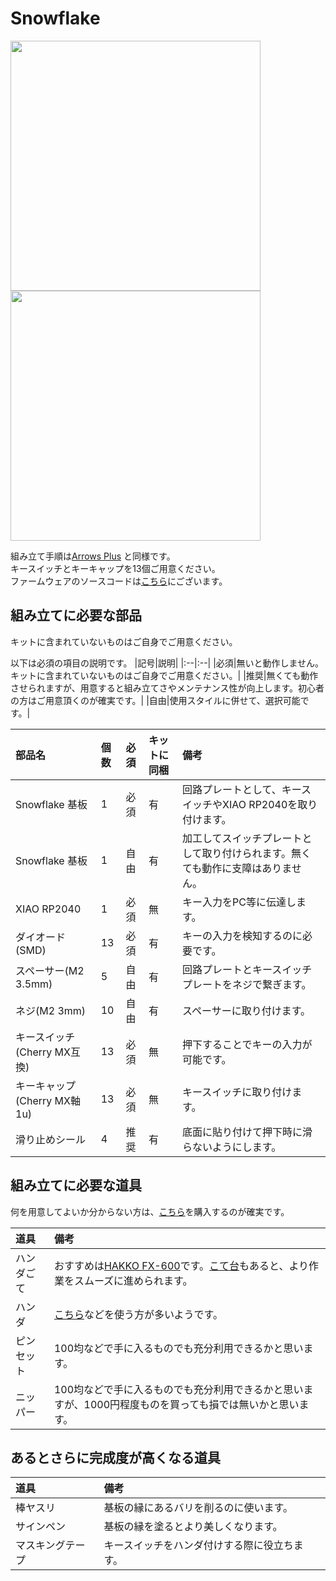 # Snowflake

<img src = "https://github.com/takashicompany/snowflake/assets/4215759/8c320ca2-4ae5-4b9f-95d1-6aa8f5166f9e" width = "400px" />

<img src = "https://github.com/takashicompany/snowflake/assets/4215759/fc2945a7-06c2-4ed5-b09b-674e3a9eda9f" width = "400px" />



組み立て手順は[Arrows Plus](https://github.com/takashicompany/arrows_plus/) と同様です。  
キースイッチとキーキャップを13個ご用意ください。  
ファームウェアのソースコードは[こちら](https://github.com/takashicompany/snowflake/blob/master/firmware/kmk/code.py)にございます。  


## 組み立てに必要な部品

キットに含まれていないものはご自身でご用意ください。  

以下は必須の項目の説明です。
|記号|説明|
|:--|:--|
|必須|無いと動作しません。キットに含まれていないものはご自身でご用意ください。|
|推奨|無くても動作させられますが、用意すると組み立てさやメンテナンス性が向上します。初心者の方はご用意頂くのが確実です。|
|自由|使用スタイルに併せて、選択可能です。|

|部品名|個数|必須|キットに同梱|備考|
|:--|:--|:--|:--|:--|
|Snowflake 基板|1|必須|有|回路プレートとして、キースイッチやXIAO RP2040を取り付けます。|
|Snowflake 基板|1|自由|有|加工してスイッチプレートとして取り付けられます。無くても動作に支障はありません。|
|XIAO RP2040|1|必須|無|キー入力をPC等に伝達します。|
|ダイオード(SMD)|13|必須|有|キーの入力を検知するのに必要です。|
|スペーサー(M2 3.5mm)|5|自由|有|回路プレートとキースイッチプレートをネジで繋ぎます。|
|ネジ(M2 3mm)|10|自由|有|スペーサーに取り付けます。|
|キースイッチ(Cherry MX互換)|13|必須|無|押下することでキーの入力が可能です。|
|キーキャップ(Cherry MX軸 1u)|13|必須|無|キースイッチに取り付けます。|
|滑り止めシール|4|推奨|有|底面に貼り付けて押下時に滑らないようにします。|

## 組み立てに必要な道具

何を用意してよいか分からない方は、[こちら](https://shop.yushakobo.jp/products/a9900to)を購入するのが確実です。

|道具|備考|
|:--|:--|
|ハンダごて|おすすめは[HAKKO FX-600](https://www.hakko.com/japan/products/hakko_fx600.html)です。[こて台](https://www.hakko.com/japan/products/hakko_kote_board.html)もあると、より作業をスムーズに進められます。|
|ハンダ|[こちら](https://www.goot.jp/products/detail/se_06008)などを使う方が多いようです。|
|ピンセット|100均などで手に入るものでも充分利用できるかと思います。|
|ニッパー|100均などで手に入るものでも充分利用できるかと思いますが、1000円程度ものを買っても損では無いかと思います。|

## あるとさらに完成度が高くなる道具
|道具|備考|
|:--|:--|
|棒ヤスリ|基板の縁にあるバリを削るのに使います。|
|サインペン|基板の縁を塗るとより美しくなります。|
|マスキングテープ|キースイッチをハンダ付けする際に役立ちます。|

